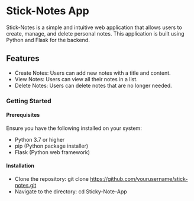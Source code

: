 # Stick-Notes App

Stick-Notes is a simple and intuitive web application that allows users to create, manage, and delete personal notes. This application is built using Python and Flask for the backend.

## Features

- Create Notes: Users can add new notes with a title and content.
- View Notes: Users can view all their notes in a list.
- Delete Notes: Users can delete notes that are no longer needed.

###  Getting Started
#### Prerequisites
 Ensure you have the following installed on your system:
- Python 3.7 or higher
- pip (Python package installer)
- Flask (Python web framework)

#### Installation
- Clone the repository: git clone https://github.com/yourusername/stick-notes.git
- Navigate to the directory: cd Sticky-Note-App
